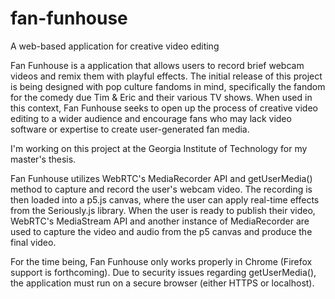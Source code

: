 # fan-funhouse
A web-based application for creative video editing

Fan Funhouse is a application that allows users to record brief webcam videos and remix them with playful effects.
The initial release of this project is being designed with pop culture fandoms in mind, specifically the fandom
for the comedy due Tim & Eric and their various TV shows. When used in this context, Fan Funhouse seeks to open up the 
process of creative video editing to a wider audience and encourage fans who may lack video software or expertise
to create user-generated fan media. 

I'm working on this project at the Georgia Institute of Technology for my master's thesis. 

Fan Funhouse utilizes WebRTC's MediaRecorder API and getUserMedia() method to capture and record the user's webcam video.
The recording is then loaded into a p5.js canvas, where the user can apply real-time effects from the Seriously.js library.
When the user is ready to publish their video, WebRTC's MediaStream API and another instance of MediaRecorder are used to 
capture the video and audio from the p5 canvas and produce the final video. 

For the time being, Fan Funhouse only works properly in Chrome (Firefox support is forthcoming). Due to security issues 
regarding getUserMedia(), the application must run on a secure browser (either HTTPS or localhost). 
